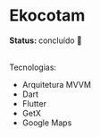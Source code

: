 <h1>Ekocotam</h1>

<span>
  <b>Status: </b>
  concluído 🏁
</span>
<br><br/>

<span>Tecnologias: </span>

<ul>
  <li>Arquitetura MVVM</li>
  <li>Dart</li>
  <li>Flutter</li>
  <li>GetX</li> 
  <li>Google Maps</li>
</ul>


